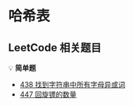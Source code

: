 # 哈希表


## LeetCode 相关题目

:bulb: **简单题**

- [438 找到字符串中所有字母异或词](/solution/easy/438-find-all-anagrams-in-a-string.html)
- [447 回旋镖的数量](/solution/easy/447-number-of-boomerangs.html)